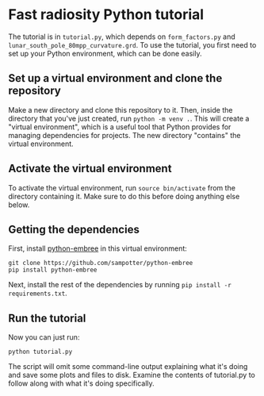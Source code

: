 # Fast radiosity Python tutorial

The tutorial is in `tutorial.py`, which depends on `form_factors.py`
and `lunar_south_pole_80mpp_curvature.grd`. To use the tutorial, you
first need to set up your Python environment, which can be done
easily.

## Set up a virtual environment and clone the repository

Make a new directory and clone this repository to it. Then, inside the
directory that you've just created, run `python -m venv .`. This will
create a "virtual environment", which is a useful tool that Python
provides for managing dependencies for projects. The new directory
"contains" the virtual environment.

## Activate the virtual environment

To activate the virtual environment, run `source bin/activate` from
the directory containing it. Make sure to do this before doing
anything else below.

## Getting the dependencies

First, install
[python-embree](https://github.com/sampotter/python-embree) in this
virtual environment:
``` shell
git clone https://github.com/sampotter/python-embree
pip install python-embree
```

Next, install the rest of the dependencies by running `pip install -r
requirements.txt`.

## Run the tutorial

Now you can just run:
``` shell
python tutorial.py
```
The script will omit some command-line output explaining what it's
doing and save some plots and files to disk. Examine the contents of
tutorial.py to follow along with what it's doing specifically.
